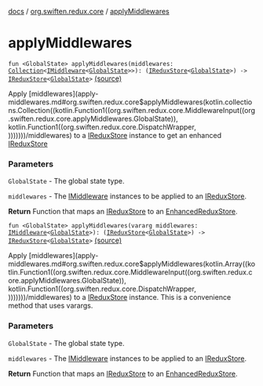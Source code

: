 [docs](../index.md) / [org.swiften.redux.core](index.md) / [applyMiddlewares](./apply-middlewares.md)

# applyMiddlewares

`fun <GlobalState> applyMiddlewares(middlewares: `[`Collection`](https://kotlinlang.org/api/latest/jvm/stdlib/kotlin.collections/-collection/index.html)`<`[`IMiddleware`](-i-middleware.md)`<`[`GlobalState`](apply-middlewares.md#GlobalState)`>>): (`[`IReduxStore`](-i-redux-store.md)`<`[`GlobalState`](apply-middlewares.md#GlobalState)`>) -> `[`IReduxStore`](-i-redux-store.md)`<`[`GlobalState`](apply-middlewares.md#GlobalState)`>` [(source)](https://github.com/protoman92/KotlinRedux/tree/master/common/common-core/src/main/kotlin/org/swiften/redux/core/Middleware.kt#L79)

Apply [middlewares](apply-middlewares.md#org.swiften.redux.core$applyMiddlewares(kotlin.collections.Collection((kotlin.Function1((org.swiften.redux.core.MiddlewareInput((org.swiften.redux.core.applyMiddlewares.GlobalState)), kotlin.Function1((org.swiften.redux.core.DispatchWrapper, )))))))/middlewares) to a [IReduxStore](-i-redux-store.md) instance to get an enhanced [IReduxStore](-i-redux-store.md)

### Parameters

`GlobalState` - The global state type.

`middlewares` - The [IMiddleware](-i-middleware.md) instances to be applied to an [IReduxStore](-i-redux-store.md).

**Return**
Function that maps an [IReduxStore](-i-redux-store.md) to an [EnhancedReduxStore](-enhanced-redux-store/index.md).

`fun <GlobalState> applyMiddlewares(vararg middlewares: `[`IMiddleware`](-i-middleware.md)`<`[`GlobalState`](apply-middlewares.md#GlobalState)`>): (`[`IReduxStore`](-i-redux-store.md)`<`[`GlobalState`](apply-middlewares.md#GlobalState)`>) -> `[`IReduxStore`](-i-redux-store.md)`<`[`GlobalState`](apply-middlewares.md#GlobalState)`>` [(source)](https://github.com/protoman92/KotlinRedux/tree/master/common/common-core/src/main/kotlin/org/swiften/redux/core/Middleware.kt#L93)

Apply [middlewares](apply-middlewares.md#org.swiften.redux.core$applyMiddlewares(kotlin.Array((kotlin.Function1((org.swiften.redux.core.MiddlewareInput((org.swiften.redux.core.applyMiddlewares.GlobalState)), kotlin.Function1((org.swiften.redux.core.DispatchWrapper, )))))))/middlewares) to a [IReduxStore](-i-redux-store.md) instance. This is a convenience method that uses
varargs.

### Parameters

`GlobalState` - The global state type.

`middlewares` - The [IMiddleware](-i-middleware.md) instances to be applied to an [IReduxStore](-i-redux-store.md).

**Return**
Function that maps an [IReduxStore](-i-redux-store.md) to an [EnhancedReduxStore](-enhanced-redux-store/index.md).

